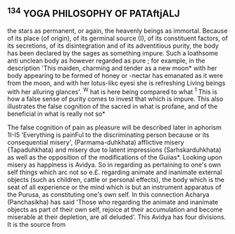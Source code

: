 ## <sup>134</sup> YOGA PHILOSOPHY OF PATAftjALJ

the stars as permanent, or again, the heavenly beings as immortal. Because of its place (of origin), of its germinal source (I), of its constituent factors, of its secretions, of its disintegration and of its adventitious purity, the body has been declared by the sages as something impure. Such a loathsome anti unclean body as however regarded as pure ; for example, in the description 'This maiden, charming and tender as a new moon\* with her body appearing to be formed of honey or -nectar has emanated as it were from the moon, and with her lotus-likc eyesi she is refreshing Living beings with her alluring glances'. <sup>W</sup> hat is here being compared to what <sup>1</sup> This is how a false sense of purity comes to invest that which is impure. This also illustrates the false cognition of the sacred in what is profane, and of the beneficial in what is really not so\*

The false cognition of pain as pleasure will be described later in aphorism 1I-I5 'Everything is painFul to the discriminating person because or its consequential misery', (Parmama-duhkhata) afflictive misery {Tapaduhkhata) and misery due to latent impressions (Sarhskarduhkhata) as well as the opposition of the modifications of the Guiias\*. Looking upon misery as happiness is Avidya. So in regarding as pertaining to one's own self things which arc not so e.£. regarding animate and inanimate external objects (such as children, cattle or personal effects), the body which is the seat of all experience or the mind which is but an instrument apparatus of the Purusa, as constituting one's own self. In this connection Acharya (Panchasikha) has said 'Those who regarding the animate and inanimate objects as part of their own self, rejoice at their accumulation and become miserable at their depletion, are all deluded'. This Avidya has four divisions. It is the source from